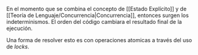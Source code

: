En el momento que se combina el concepto de [[Estado Explícito]] y de [[Teoría de Lenguaje/Concurrencia|Concurrencia]], entonces surgen los indeterminismos. El orden del código cambiara el resultado final de la ejecución.

Una forma de resolver esto es con operaciones atomicas a través del uso de *locks*.
